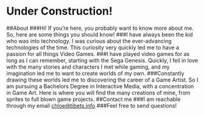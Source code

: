 # Under Construction!
##About
###Hi! If you’re here, you probably want to know more about me. So, here are some things you should know!
###I have always been the kid who was into technology. I was curious about the ever-advancing technologies of the time. This curiosity very quickly led me to have a passion for all things Video Games.
###I have played video games for as long as I can remember, starting with the Sega Genesis. Quickly, I fell in love with the many stories and characters I met while gaming, and my imagination led me to want to create worlds of my own.
###Constantly drawing these worlds led me to discovering the career of a Game Artist. So I am pursuing a Bachelors Degree in Interactive Media, with a concentration in Game Art. Here is where you will find the many creations of mine, from sprites to full blown game projects.
##Contact me
###I am reachable through my email chloe@tibets.info
###Feel free to send questions!
